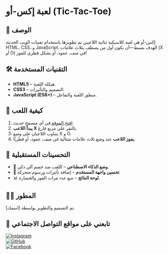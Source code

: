 # لعبة إكس-أو (Tic-Tac-Toe)

## 📝 الوصف
إكس-أو هي لعبة كلاسيكية ثنائية اللاعبين تم تطويرها باستخدام تقنيات الويب الحديثة: HTML، CSS، و JavaScript. الهدف بسيط—أن تكون أول من يصطف بثلاث علامات (X أو O) في صف، عمود، أو بشكل قطري للفوز!

## 🛠️ التقنيات المستخدمة
- **HTML5** – هيكلة اللعبة.
- **CSS3** – التصميم والتأثيرات.
- **JavaScript (ES6+)** – منطق اللعبة والتفاعل.

## 🚀 كيفية اللعب
1. [افتح الموقع ](https://mouaiz-09.github.io/x--o/) في أي متصفح حديث.
2. **يبدأ اللاعب X** بالنقر على مربع فارغ.
3. يتناوب اللاعبان على وضع X و O.
4. **يفوز اللاعب** عند وضع ثلاث علامات متتالية في صف، عمود، أو قطريًا.

## 📌 التحسينات المستقبلية
- 🤖 **وضع الذكاء الاصطناعي** – اللعب ضد خصم آلي ذكي.
- 🎨 **تحسين واجهة المستخدم** – إضافة تأثيرات ورسوم متحركة.
- 📊 **لوحة النتائج** – تتبع عدد مرات الفوز والخسارة.

## 👨‍💻 المطور
تم التصميم والتطوير بواسطة [اسمك].

## 📲 تابعني على مواقع التواصل الاجتماعي
<div >

[![Instagram](https://img.shields.io/badge/Instagram-E4405F?style=for-the-badge&logo=instagram&logoColor=white)](https://www.instagram.com/abde.elmouazi/)  
[![GitHub](https://img.shields.io/badge/GitHub-181717?style=for-the-badge&logo=github&logoColor=white)](https://github.com/mouaiz-09)  
[![Facebook](https://img.shields.io/badge/Facebook-1877F2?style=for-the-badge&logo=facebook&logoColor=white)](https://www.facebook.com/profile.php?id=61572746877849)
  
</div>

